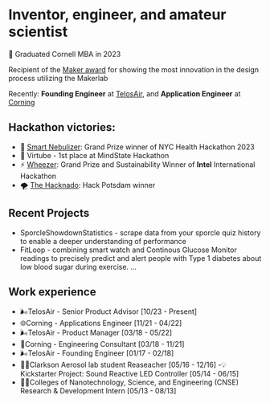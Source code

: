 # Inventor, engineer, and amateur scientist

📕 Graduated Cornell MBA in 2023
 
Recipient of the [Maker award](https://www.youtube.com/watch?v=vfyJe9bwWck) for showing the most innovation in the design process utilizing the Makerlab

Recently: **Founding Engineer** at [TelosAir](https://www.telosair.com/), and  **Application Engineer** at [Corning](https://www.corning.com/worldwide/en.html) 



## Hackathon victories:
- 🌿 [Smart Nebulizer](https://tech.cornell.edu/news/student-teams-tackle-pressing-health-concerns-during-health-hackathon/): Grand Prize winner of NYC Health Hackathon 2023
- 👶 Virtube - 1st place at MindState Hackathon 
- ⚡ [Wheezer](https://devpost.com/software/wheezer-418n3w): Grand Prize and Sustainability Winner of **Intel** International Hackathon 
- 🌪️ [The Hacknado](https://devpost.com/software/the-hacknado-ryt10a): Hack Potsdam winner

## Recent Projects
- SporcleShowdownStatistics - scrape data from your sporcle quiz history to enable a deeper understanding of performance
- FitLoop - combining smart watch and Continous Glucose Monitor readings to precisely predict and alert people with Type 1 diabetes about low blood sugar during exercise.
  ...

## Work experience
- 🌬️TelosAir - Senior Product Advisor [10/23 - Present]
- 🌐Corning - Applications Engineer [11/21 - 04/22]
- 🌬️TelosAir - Product Manager [03/18 - 05/22]
- 🥃Corning - Engineering Consultant [03/18 - 11/21]
- 🌬️TelosAir - Founding Engineer [01/17 - 02/18]
- 🧑‍🔬Clarkson Aerosol lab student Reaseacher [05/16 - 12/16]
-💡Kickstarter Project: Sound Reactive LED Controller [05/14 - 06/15]
- 🧑‍🔬Colleges of Nanotechnology, Science, and Engineering (CNSE) Research & Development Intern [05/13 - 08/13] 


<!--
**TylerBerzzz/TylerBerzzz** is a ✨ _special_ ✨ repository because its `README.md` (this file) appears on your GitHub profile.

Here are some ideas to get you started:

- 🔭 I’m currently working on ...
- 🌱 I’m currently learning ...
- 👯 I’m looking to collaborate on ...
- 🤔 I’m looking for help with ...
- 💬 Ask me about ...
- 📫 How to reach me: ...
- 😄 Pronouns: ...
- ⚡ Fun fact: ...
-->
